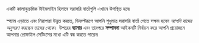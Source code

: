 একটি কালানুক্রমিক টাইমলাইন হিসাবে সরাসরি বার্তাগুলি এখানে উপস্থিত হবে৷

স্প্যাম এড়াতে এবং নিরাপত্তা উন্নত করতে, ডিফল্টরূপে আপনি শুধুমাত্র সরাসরি বার্তা পেতে সক্ষম হবেন *আপনি যাদের অনুসরণ করছেন তাদের থেকে*। উপরের **ব্যানার** এবং তারপরে **সম্পাদনা** আইকনটি নির্বাচন করে আপনি প্রয়োজনে আপনার প্রোফাইল সেটিংসের মধ্যে এটি বন্ধ করতে পারেন৷

